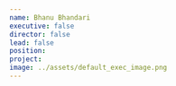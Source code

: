 ```yaml
---
name: Bhanu Bhandari
executive: false
director: false
lead: false
position:  
project:  
image: ../assets/default_exec_image.png
---
```

